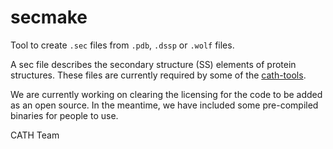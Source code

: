 # secmake

Tool to create `.sec` files from `.pdb`, `.dssp` or `.wolf` files.

A sec file describes the secondary structure (SS) elements of protein structures. These files are currently required by some of the [cath-tools](http://www.github.com/UCLOrengoGroup/cath-tools).

We are currently working on clearing the licensing for the code to be added as an open source. In the meantime, we have included some pre-compiled binaries for people to use.

CATH Team
